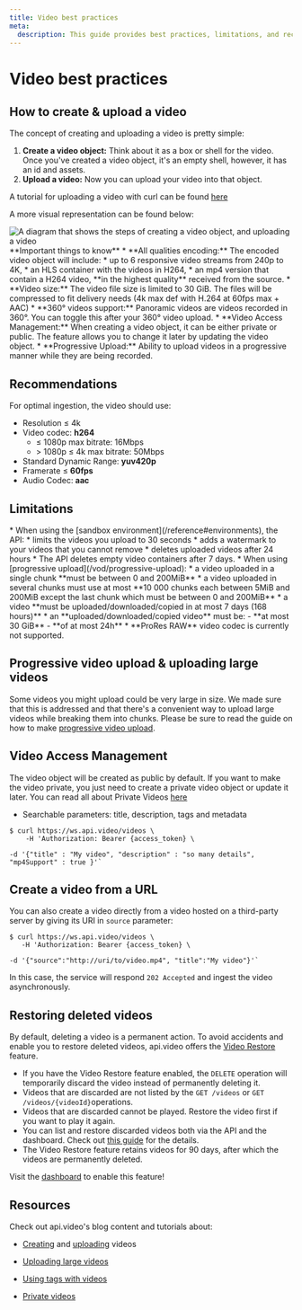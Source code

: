```yaml
---
title: Video best practices
meta:
  description: This guide provides best practices, limitations, and recommendations on how to work with video on demand via api.video.
---
```


# Video best practices

## How to create & upload a video

The concept of creating and uploading a video is pretty simple:

1.  **Create a video object:** Think about it as a box or shell for the video. Once you've created a video object, it's an empty shell, however, it has an id and assets.
2.  **Upload a video:** Now you can upload your video into that object.

A tutorial for uploading a video with curl can be found [here](https://api.video/blog/tutorials/video-upload-tutorial/)

A more visual representation can be found below:

<Image src="/_assets/vod/video-best-practices/create-a-video-light.svg" src_dark="/_assets/vod/video-best-practices/create-a-video-dark.svg" alt="A diagram that shows the steps of creating a video object, and uploading a video" />

<Callout pad="2" type="info">
**Important things to know**
* **All qualities encoding:** The encoded video object will include:
   * up to 6 responsive video streams from 240p to 4K,
   * an HLS container with the videos in H264,
   * an mp4 version that contain a H264 video, **in the highest quality** received from the source.
* **Video size:** The video file size is limited to 30 GiB. The files will be compressed to fit delivery needs (4k max def with H.264 at 60fps max + AAC)
* **360° videos support:** Panoramic videos are videos recorded in 360°. You can toggle this after your 360° video upload.
* **Video Access Management:** When creating a video object, it can be either private or public. The feature allows you to change it later by updating the video object.
* **Progressive Upload:** Ability to upload videos in a progressive manner while they are being recorded.
</Callout>

## Recommendations

<Callout pad="2" type="success">
For optimal ingestion, the video should use:

- Resolution ≤ 4k
- Video codec: **h264**
    - ≤ 1080p max bitrate: 16Mbps
    - \> 1080p  ≤ 4k max bitrate: 50Mbps
- Standard Dynamic Range: **yuv420p**
- Framerate ≤ **60fps**
- Audio Codec: **aac**
</Callout>

## Limitations

<Callout pad="2" type="warning">
* When using the [sandbox environment](/reference#environments), the API:
   * limits the videos you upload to 30 seconds
   * adds a watermark to your videos that you cannot remove
   * deletes uploaded videos after 24 hours
* The API deletes empty video containers after 7 days.
* When using [progressive upload](/vod/progressive-upload):
   * a video uploaded in a single chunk **must be between 0 and 200MiB**
   * a video uploaded in several chunks must use at most **10 000 chunks each between 5MiB and 200MiB except the last chunk which must be between 0 and 200MiB**
* a video **must be uploaded/downloaded/copied in at most 7 days (168 hours)**
* an **uploaded/downloaded/copied video** must be:
    - **at most 30 GiB**
    - **of at most 24h**
* **ProRes RAW** video codec is currently not supported.
</Callout>

## Progressive video upload & uploading large videos

Some videos you might upload could be very large in size. We made sure that this is addressed and that there's a convenient way to upload large videos while breaking them into chunks. Please be sure to read the guide on how to make [progressive video upload](/vod/progressive-upload).

## Video Access Management

The video object will be created as public by default. If you want to make the video private, you just need to create a private video object or update it later. You can read all about Private Videos [here](/delivery/video-privacy-access-management.md)

* Searchable parameters: title, description, tags and metadata

```shell
$ curl https://ws.api.video/videos \
    -H 'Authorization: Bearer {access_token} \

-d '{"title" : "My video", "description" : "so many details", "mp4Support" : true }'` 
```

## Create a video from a URL

You can also create a video directly from a video hosted on a third-party server by giving its URI in `source` parameter:

```shell
$ curl https://ws.api.video/videos \
   -H 'Authorization: Bearer {access_token} \

-d '{"source":"http://uri/to/video.mp4", "title":"My video"}'` 
```

In this case, the service will respond `202 Accepted` and ingest the video asynchronously.

## Restoring deleted videos

By default, deleting a video is a permanent action. To avoid accidents and enable you to restore deleted videos, api.video offers the [Video Restore](https://dashboard.api.video/account-settings/access) feature.

* If you have the Video Restore feature enabled, the `DELETE` operation will temporarily discard the video instead of permanently deleting it. 
* Videos that are discarded are not listed by the `GET /videos` or `GET /videos/{videoId}`operations.
* Videos that are discarded cannot be played. Restore the video first if you want to play it again.
* You can list and restore discarded videos both via the API and the dashboard. Check out [this guide](/vod/delete-a-video#restoring-deleted-videos) for the details.
* The Video Restore feature retains videos for 90 days, after which the videos are permanently deleted.

Visit the [dashboard](https://dashboard.api.video/account-settings/access) to enable this feature!

## Resources

Check out api.video's blog content and tutorials about:

* [Creating](https://api.video/blog/endpoints/video-create/) and [uploading](https://api.video/blog/endpoints/video-upload/) videos
  
* [Uploading large videos](https://api.video/blog/tutorials/video-upload-tutorial-large-videos/)
  
* [Using tags with videos](https://api.video/blog/tutorials/video-tagging-best-practices/)
  
* [Private videos](https://api.video/blog/product-updates/video-access-management-how-to-create-deliver-and-manage-private-videos-and-what/)